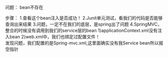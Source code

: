 问题： bean不存在

步骤：
1.查看这个bean注入是否成功！
2.Junit单元测试，看我们的代码是否能够查询出来结果
3.问题，一定不在我们的底层，是spring出了问题
4.SpringMVC，整合的时候没有调用到我们的service层的bean
    1)applicationContext.xml没有注入bean
    2)web.xml中，我们也绑定过配置文件！  
        发现问题，我们配置的是Spring-mvc.xml,这里面确实没有我Service bean所以报空指针